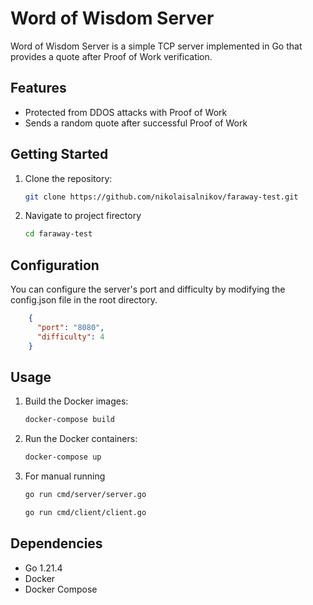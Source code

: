 # Word of Wisdom Server

Word of Wisdom Server is a simple TCP server implemented in Go that provides a quote after Proof of Work verification.

## Features

- Protected from DDOS attacks with Proof of Work
- Sends a random quote after successful Proof of Work

## Getting Started

1. Clone the repository:

   ```bash
   git clone https://github.com/nikolaisalnikov/faraway-test.git
   ```

2. Navigate to project firectory

   ```bash
   cd faraway-test
   ```

## Configuration
You can configure the server's port and difficulty by modifying the config.json file in the root directory.

```json 
    {
      "port": "8080",
      "difficulty": 4
    } 
```

## Usage

1. Build the Docker images:

   ```bash
   docker-compose build
   ```

2. Run the Docker containers:

   ```bash
   docker-compose up
   ```

3. For manual running 

   ```bash
   go run cmd/server/server.go
   ```

   ```bash
   go run cmd/client/client.go
   ```

## Dependencies
* Go 1.21.4
* Docker
* Docker Compose

